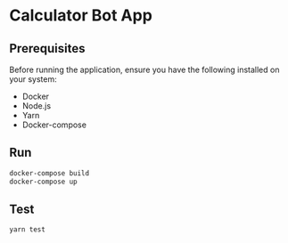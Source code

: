 # Calculator Bot App

## Prerequisites

Before running the application, ensure you have the following installed on your system:

- Docker 
- Node.js 
- Yarn
- Docker-compose


## Run 

```bash
docker-compose build
docker-compose up
```

## Test

```bash
yarn test
```